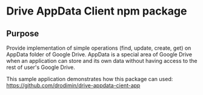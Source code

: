 Drive AppData Client npm package
================================

Purpose
-------
Provide implementation of simple operations (find, update, create, get) on AppData folder of Google Drive. AppData is a special area of Google Drive when an application can store and its own data without having access to the rest of user's Google Drive. 

This sample application demonstrates how this package can used: https://github.com/drodimin/drive-appdata-cient-app


